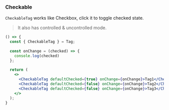 <demo>

### Checkable

`CheckableTag` works like Checkbox, click it to toggle checked state. 

> It also has controlled & uncontrolled mode.

```jsx live
() => {
  const { CheckableTag } = Tag;
  
  const onChange = (checked) => {
    console.log(checked)
  };
  
  return (
    <>
      <CheckableTag defaultChecked={true} onChange={onChange}>Tag1</CheckableTag>
      <CheckableTag defaultChecked={false} onChange={onChange}>Tag2</CheckableTag>
      <CheckableTag defaultChecked={false} onChange={onChange}>Tag3</CheckableTag>
    </>
  );
}
```

</demo>
